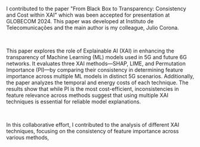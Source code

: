 I contributed to the paper "From Black Box to Transparency: Consistency and Cost within XAI" which was been accepted for presentation at GLOBECOM 2024. This paper was developed at Instituto de Telecomunicações and the main author is my colleague, Julio Corona.

<br>

This paper explores the role of Explainable AI (XAI) in enhancing the transparency of Machine Learning (ML) models used in 5G and future 6G networks. It evaluates three XAI methods—SHAP, LIME, and Permutation Importance (PI)—by comparing their consistency in determining feature importance across multiple ML models in distinct 5G scenarios. Additionally, the paper analyzes the temporal and energy costs of each technique. The results show that while PI is the most cost-efficient, inconsistencies in feature relevance across methods suggest that using multiple XAI techniques is essential for reliable model explanations.

<br>

In this collaborative effort, I contributed to the analysis of different XAI techniques, focusing on the consistency of feature importance across various methods,
